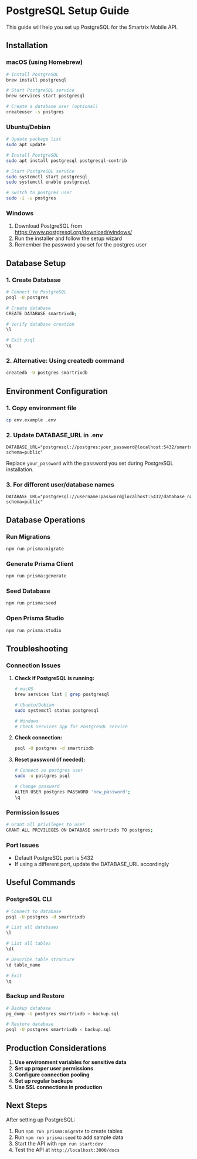 # PostgreSQL Setup Guide

This guide will help you set up PostgreSQL for the Smartrix Mobile API.

## Installation

### macOS (using Homebrew)
```bash
# Install PostgreSQL
brew install postgresql

# Start PostgreSQL service
brew services start postgresql

# Create a database user (optional)
createuser -s postgres
```

### Ubuntu/Debian
```bash
# Update package list
sudo apt update

# Install PostgreSQL
sudo apt install postgresql postgresql-contrib

# Start PostgreSQL service
sudo systemctl start postgresql
sudo systemctl enable postgresql

# Switch to postgres user
sudo -i -u postgres
```

### Windows
1. Download PostgreSQL from https://www.postgresql.org/download/windows/
2. Run the installer and follow the setup wizard
3. Remember the password you set for the postgres user

## Database Setup

### 1. Create Database
```bash
# Connect to PostgreSQL
psql -U postgres

# Create database
CREATE DATABASE smartrixdb;

# Verify database creation
\l

# Exit psql
\q
```

### 2. Alternative: Using createdb command
```bash
createdb -U postgres smartrixdb
```

## Environment Configuration

### 1. Copy environment file
```bash
cp env.example .env
```

### 2. Update DATABASE_URL in .env
```env
DATABASE_URL="postgresql://postgres:your_password@localhost:5432/smartrixdb?schema=public"
```

Replace `your_password` with the password you set during PostgreSQL installation.

### 3. For different user/database names
```env
DATABASE_URL="postgresql://username:password@localhost:5432/database_name?schema=public"
```

## Database Operations

### Run Migrations
```bash
npm run prisma:migrate
```

### Generate Prisma Client
```bash
npm run prisma:generate
```

### Seed Database
```bash
npm run prisma:seed
```

### Open Prisma Studio
```bash
npm run prisma:studio
```

## Troubleshooting

### Connection Issues
1. **Check if PostgreSQL is running:**
   ```bash
   # macOS
   brew services list | grep postgresql
   
   # Ubuntu/Debian
   sudo systemctl status postgresql
   
   # Windows
   # Check Services app for PostgreSQL service
   ```

2. **Check connection:**
   ```bash
   psql -U postgres -d smartrixdb
   ```

3. **Reset password (if needed):**
   ```bash
   # Connect as postgres user
   sudo -u postgres psql
   
   # Change password
   ALTER USER postgres PASSWORD 'new_password';
   \q
   ```

### Permission Issues
```bash
# Grant all privileges to user
GRANT ALL PRIVILEGES ON DATABASE smartrixdb TO postgres;
```

### Port Issues
- Default PostgreSQL port is 5432
- If using a different port, update the DATABASE_URL accordingly

## Useful Commands

### PostgreSQL CLI
```bash
# Connect to database
psql -U postgres -d smartrixdb

# List all databases
\l

# List all tables
\dt

# Describe table structure
\d table_name

# Exit
\q
```

### Backup and Restore
```bash
# Backup database
pg_dump -U postgres smartrixdb > backup.sql

# Restore database
psql -U postgres smartrixdb < backup.sql
```

## Production Considerations

1. **Use environment variables for sensitive data**
2. **Set up proper user permissions**
3. **Configure connection pooling**
4. **Set up regular backups**
5. **Use SSL connections in production**

## Next Steps

After setting up PostgreSQL:
1. Run `npm run prisma:migrate` to create tables
2. Run `npm run prisma:seed` to add sample data
3. Start the API with `npm run start:dev`
4. Test the API at `http://localhost:3000/docs` 